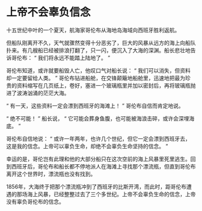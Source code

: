 # 上帝不会辜负信念
  十五世纪中叶的一个夏天，航海家哥伦布从海地岛海域向西班牙胜利返航。 

 但船队刚离开不久，天气就骤然变得十分恶劣了，巨大的风暴从远方的海上向船队扑来。有几艘船已经被排浪打翻了，只一闪，便沉入了大海的深渊。船长悲壮地告诉哥伦布： “ 我们将永远不能踏上陆地了。 ” 

 哥伦布知道，或许就要船毁人亡，他叹口气对船长说： “ 我们可以消失，但资料却一定要留给人类。 ” 哥伦布钻进船舱，在交锋颠簸地船舱里，迅速地把最为珍贵的资料缩写在几页纸上，卷好，塞进一个玻璃瓶里并加以密封后，再将玻璃瓶抛进了波涛汹涌的茫茫大海。 

  “ 有一天，这些资料一定会漂到西班牙的海滩上！ ” 哥伦布自信而肯定地说。 

  “ 绝不可能！ ” 船长说， “ 它可能会葬身鱼腹，也可能被海浪击碎，或许会深埋海底。 ” 

 哥伦布自信地说： “ 或许一年两年，也许几个世纪，但它一定会漂到西班牙去，这是我的信念。上帝可以辜负生命，却绝不会辜负生命坚持的信念。 ” 

 幸运的是，哥伦岂有此理和他的大部分船只在这次空前的海上风暴里死里逃生。回到西班牙后，哥伦布和船长都不停地派人在海滩上寻找那个漂流瓶，但直到哥伦布离开这个世界时，漂流瓶也没有找到。 

 1856年，大海终于把那个漂流瓶冲到了西班牙的比斯开湾，而此时，距哥伦布遭遇的那场海上风暴，已经整整过去了三个多世纪。上帝不会辜负生命的信念，上帝没有辜负哥伦布的信念。
  